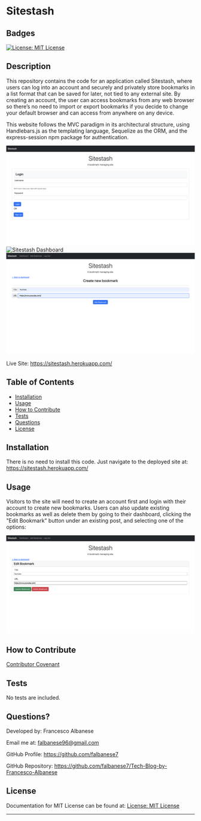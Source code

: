 # Sitestash

## Badges

[![License: MIT License](https://img.shields.io/badge/license-MIT%20License-blue)](https://choosealicense.com/licenses/mit/)

## Description

This repository contains the code for an application called Sitestash, where users can log into an account and securely and privately store bookmarks in a list format that can be saved for later, not tied to any external site. By 
creating an account, the user can access bookmarks from any web browser so there’s no need to import or export bookmarks if you decide to change your default browser and can access from anywhere on any device.

This website follows the MVC paradigm in its architectural structure, using Handlebars.js as the templating language, Sequelize as the ORM, and the express-session npm package for authentication.

![Sitestash Login](./screenshots/Screen%20Shot%202022-07-07%20at%2011.21.04%20AM.png)
![Sitestash Dashboard]()
![Sitestash Add Bookmark](./screenshots/Screen%20Shot%202022-07-07%20at%2011.21.54%20AM.png)

Live Site: https://sitestash.herokuapp.com/

## Table of Contents

- [Installation](#installation)
- [Usage](#usage)
- [How to Contribute](#how-to-contribute)
- [Tests](#tests)
- [Questions](#questions)
- [License](#license)

## Installation

There is no need to install this code. Just navigate to the deployed site at: https://sitestash.herokuapp.com/

## Usage

Visitors to the site will need to create an account first and login with their account to create new bookmarks. Users can also update existing bookmarks as well as delete them by going to their dashboard, clicking the "Edit Bookmark" button under an existing post, and selecting one of the options:

![Sitestash Edit-Post](./screenshots/Screen%20Shot%202022-07-07%20at%2011.27.50%20AM.png)


## How to Contribute

[Contributor Covenant](https://www.contributor-covenant.org/)

## Tests

No tests are included.

## Questions?

Developed by: Francesco Albanese

Email me at: falbanese96@gmail.com

GitHub Profile: https://github.com/falbanese7

GitHub Repository: https://github.com/falbanese7/Tech-Blog-by-Francesco-Albanese

## License

Documentation for MIT License can be found at:
[License: MIT License](https://choosealicense.com/licenses/mit/)

---
